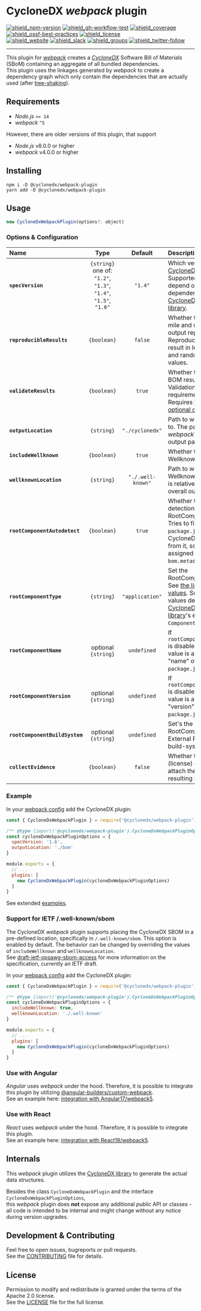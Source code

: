 # CycloneDX _webpack_ plugin

[![shield_npm-version]][link_npm]
[![shield_gh-workflow-test]][link_gh-workflow-test]
[![shield_coverage]][link_codacy]
[![shield_ossf-best-practices]][link_ossf-best-practices]
[![shield_license]][license_file]  
[![shield_website]][link_website]
[![shield_slack]][link_slack]
[![shield_groups]][link_discussion]
[![shield_twitter-follow]][link_twitter]

----

This plugin for _[webpack]_ creates a _[CycloneDX]_ Software Bill of Materials (SBoM) 
containing an aggregate of all bundled dependencies.  
This plugin uses the linkages generated by _webpack_ to create a dependency graph which only contain the dependencies
that are actually used (after [tree-shaking](https://webpack.js.org/guides/tree-shaking/)).

## Requirements

* _Node.js_ `>= 14`
* _webpack_ `^5`

However, there are older versions of this plugin, that support
* _Node.js_ v8.0.0 or higher
* _webpack_ v4.0.0 or higher

## Installing


```shell
npm i -D @cyclonedx/webpack-plugin
yarn add -D @cyclonedx/webpack-plugin
```

## Usage

```javascript
new CycloneDxWebpackPlugin(options?: object)
```

### Options & Configuration

<!-- the following table is based on `src/plugin.ts`::`CycloneDxWebpackPluginOptions` -->

| Name | Type | Default | Description |
|:-----|:----:|:-------:|:------------|
| **`specVersion`** | `{string}`<br/>one of: `"1.2"`, `"1.3"`, `"1.4"`, `"1.5"`, `"1.6"` | `"1.4"` |  Which version of [CycloneDX-spec] to use.<br/> Supported values depend on the installed dependency [CycloneDX-javascript-library]. |
| **`reproducibleResults`** | `{boolean}` | `false` | Whether to go the extra mile and make the output reproducible.<br/> Reproducibility might result in loss of time- and random-based-values. |
| **`validateResults`** | `{boolean}` | `true` | Whether to validate the BOM result.<br/>Validation is skipped, if requirements not met. Requires [transitive optional dependencies](https://github.com/CycloneDX/cyclonedx-javascript-library#optional-dependencies). |
| **`outputLocation`** | `{string}` | `"./cyclonedx"` | Path to write the output to. The path is relative to _webpack_'s overall output path. |
| **`includeWellknown`** | `{boolean}` | `true` | Whether to write the Wellknowns. |
| **`wellknownLocation`** | `{string}` | `"./.well-known"` | Path to write the Wellknowns to. The path is relative to _webpack_'s overall output path. | 
| **`rootComponentAutodetect`** | `{boolean}` | `true` | Whether to try auto-detection of the RootComponent.<br/> Tries to find the nearest `package.json` and build a CycloneDX component from it, so it can be assigned to `bom.metadata.component`. |
| **`rootComponentType`** | `{string}` | `"application"` | Set the RootComponent's type.<br/>See [the list of valid values](https://cyclonedx.org/docs/1.4/json/#metadata_component_type). Supported values depend on [CycloneDX-javascript-library]'s enum `ComponentType`. |
| **`rootComponentName`** | optional `{string}` | `undefined` | If `rootComponentAutodetect` is disabled, then this value is assumed as the "name" of the `package.json`. |
| **`rootComponentVersion`** | optional `{string}` | `undefined` | If `rootComponentAutodetect` is disabled, then this value is assumed as the "version" of the `package.json`. |
| **`rootComponentBuildSystem`** | optional `{string}` | `undefined` | Set's the URL for the RootComponent's External References' build-system. |
| **`collectEvidence`** | `{boolean}` | `false` | Whether to collect (license) evidence and attach them to the resulting SBOM. |

### Example

In your [webpack config] add the CycloneDX plugin:

```javascript
const { CycloneDxWebpackPlugin } = require('@cyclonedx/webpack-plugin');

/** @type {import('@cyclonedx/webpack-plugin').CycloneDxWebpackPluginOptions} */
const cycloneDxWebpackPluginOptions = {
  specVersion: '1.6',
  outputLocation: './bom'
}

module.exports = {
  // ...
  plugins: [
    new CycloneDxWebpackPlugin(cycloneDxWebpackPluginOptions)
  ]
}
```

See extended [examples].

### Support for IETF /.well-known/sbom

The CycloneDX _webpack_ plugin supports placing the CycloneDX SBOM in a pre-defined location, specifically in
`/.well-known/sbom`. This option is enabled by default. The behavior can be changed by overriding the values 
of `includeWellknown` and `wellknownLocation`.  
See [draft-ietf-opsawg-sbom-access] for more information on the specification, currently an IETF draft.

In your [webpack config] add the CycloneDX plugin:

```javascript
const { CycloneDxWebpackPlugin } = require('@cyclonedx/webpack-plugin');

/** @type {import('@cyclonedx/webpack-plugin').CycloneDxWebpackPluginOptions} */
const cycloneDxWebpackPluginOptions = {
  includeWellknown: true,
  wellknownLocation: './.well-known'
}

module.exports = {
  // ...
  plugins: [
    new CycloneDxWebpackPlugin(cycloneDxWebpackPluginOptions)
  ]
}
```

### Use with Angular

_Angular_ uses _webpack_ under the hood. Therefore, it is possible to integrate this plugin by utilizing
[@angular-builders/custom-webpack](https://www.npmjs.com/package/@angular-builders/custom-webpack).  
See an example here: [integration with Angular17/webpack5](https://github.com/CycloneDX/cyclonedx-webpack-plugin/tree/master/tests/integration/webpack5-angular17).

### Use with React

_React_ uses _webpack_ under the hood. Therefore, it is possible to integrate this plugin.  
See an example here: [integration with React18/webpack5](https://github.com/CycloneDX/cyclonedx-webpack-plugin/tree/master/tests/integration/webpack5-react18).

## Internals

This _webpack_ plugin utilizes the [CycloneDX library][CycloneDX-javascript-library] to generate the actual data structures.

Besides the class `CycloneDxWebpackPlugin` and the interface `CycloneDxWebpackPluginOptions`,  
this _webpack_ plugin does **not** expose any additional _public_ API or classes - all code is intended to be internal and might change without any notice during version upgrades.

## Development & Contributing

Feel free to open issues, bugreports or pull requests.  
See the [CONTRIBUTING][contributing_file] file for details.

## License

Permission to modify and redistribute is granted under the terms of the Apache 2.0 license.  
See the [LICENSE][license_file] file for the full license.

[CycloneDX]: https://cyclonedx.org/
[CycloneDX-spec]: https://github.com/CycloneDX/

[webpack]: https://webpack.js.org/
[webpack config]: https://webpack.js.org/configuration/
[draft-ietf-opsawg-sbom-access]: https://datatracker.ietf.org/doc/html/draft-ietf-opsawg-sbom-access

[CycloneDX-javascript-library]: https://github.com/CycloneDX/cyclonedx-javascript-library/

[license_file]: https://github.com/CycloneDX/cyclonedx-webpack-plugin/blob/master/LICENSE
[contributing_file]: https://github.com/CycloneDX/cyclonedx-webpack-plugin/blob/master/CONTRIBUTING.md
[examples]: https://github.com/CycloneDX/cyclonedx-webpack-plugin/tree/master/examples

[shield_gh-workflow-test]: https://img.shields.io/github/actions/workflow/status/CycloneDX/cyclonedx-webpack-plugin/nodejs.yml?branch=master&logo=GitHub&logoColor=white "tests"
[shield_npm-version]: https://img.shields.io/npm/v/%40cyclonedx%2fwebpack-plugin/latest?label=npm&logo=npm&logoColor=white "npm"
[shield_license]: https://img.shields.io/github/license/CycloneDX/cyclonedx-webpack-plugin?logo=open%20source%20initiative&logoColor=white "license"
[shield_ossf-best-practices]: https://img.shields.io/cii/percentage/7884?label=OpenSSF%20best%20practices "OpenSSF best practices"
[shield_coverage]: https://img.shields.io/codacy/coverage/100ece8926d548e99d8ca56b9d8cec78?logo=Codacy&logoColor=white "test coverage"
[shield_website]: https://img.shields.io/badge/https://-cyclonedx.org-blue.svg "homepage"
[shield_slack]: https://img.shields.io/badge/slack-join-blue?logo=Slack&logoColor=white "slack join"
[shield_groups]: https://img.shields.io/badge/discussion-groups.io-blue.svg "groups discussion"
[shield_twitter-follow]: https://img.shields.io/badge/Twitter-follow-blue?logo=Twitter&logoColor=white "twitter follow"

[link_website]: https://cyclonedx.org/
[link_gh-workflow-test]: https://github.com/CycloneDX/cyclonedx-webpack-plugin/actions/workflows/nodejs.yml?query=branch%3Amaster
[link_codacy]: https://app.codacy.com/gh/CycloneDX/cyclonedx-webpack-plugin/dashboard
[link_ossf-best-practices]: https://www.bestpractices.dev/projects/7884
[link_npm]: https://www.npmjs.com/package/@cyclonedx/webpack-plugin
[link_slack]: https://cyclonedx.org/slack/invite
[link_discussion]: https://groups.io/g/CycloneDX
[link_twitter]: https://twitter.com/CycloneDX_Spec
